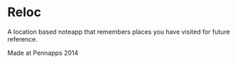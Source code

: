 Reloc
=====

A location based noteapp that remembers places you have visited for future reference. 

Made at Pennapps 2014
